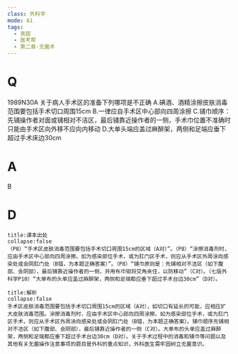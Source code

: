 ```yaml
---
class: 外科学
mode: A1
tags:
  - 真题
  - 医考帮
  - 第二章-无菌术
---
```


# Q
1989N30A 关于病人手术区的准备下列哪项是不正确
A.碘酒、酒精涂擦皮肤消毒范围要包括手术切口周围15cm
B.一律应自手术区中心部向四周涂擦
C.铺巾顺序：先铺操作者对面或铺相对不洁区，最后铺靠近操作者的一侧，手术巾位置不准确时只能由手术区向外移不应向内移动
D.大单头端应盖过麻醉架，两侧和足端应垂下超过手术床边30cm

# A
B
# D
```ad-note
title:课本出处
collapse:false
（P8）“手术区皮肤消毒范围要包括手术切口周围15cm的区域（A对）”。（P8）“涂擦消毒剂时，应由手术区中心部向四周涂擦。如为感染部位手术，或为肛门区手术，则应从手术区外周涂向感染处或会阴肛门处（B错，为本题正确答案）”。（P8）“铺巾原则是：先铺相对不洁区（如下腹部、会阴部），最后铺靠近操作者的一侧，并用布巾钳将交角夹住，以防移动”（C对）。（七版外科学P10）“大单布的头单应盖过麻醉架，两侧和足端都应垂下超过手术台边30cm”（D对）。
```

```ad-summary
title:解析
collapse:false
手术区皮肤消毒范围要包括手术切口周围15cm的区域（A对），如切口有延长的可能，应相应扩大皮肤消毒范围。涂擦消毒剂时，应由手术区中心部向四周涂擦。如为感染部位手术，或为肛门区手术，则应从手术区外周涂向感染处或会阴肛门处（B错，为本题正确答案）。铺巾顺序先铺相对不洁区（如下腹部、会阴部），最后铺靠近操作者的一侧（C对）。大单布的头单应盖过麻醉架，两侧和足端都应垂下超过手术台边30cm（D对）。关于手术过程中的消毒和铺巾等问题以及其他有关无菌操作注意事项的题目是外科的重点知识，外科医生需牢固树立无菌意识。
```

